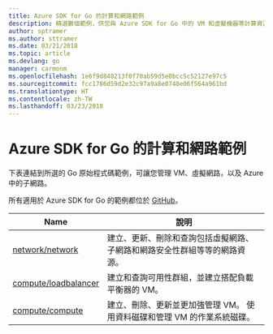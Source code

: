 ```yaml
---
title: Azure SDK for Go 的計算和網路範例
description: 精選數個範例，供您與 Azure SDK for Go 中的 VM 和虛擬機器等計算資源搭配使用。
author: sptramer
ms.author: sttramer
ms.date: 03/21/2018
ms.topic: article
ms.devlang: go
manager: carmonm
ms.openlocfilehash: 1e6f9d848213f0f70ab59d5e0bcc5c52127e97c5
ms.sourcegitcommit: fcc1786d59d2e32c97a9a8e0748e06f564a961bd
ms.translationtype: HT
ms.contentlocale: zh-TW
ms.lasthandoff: 03/23/2018
---
```

# <a name="azure-sdk-for-go-samples-for-compute-and-networking"></a>Azure SDK for Go 的計算和網路範例

下表連結到所選的 Go 原始程式碼範例，可讓您管理 VM、虛擬網路，以及 Azure 中的子網路。 

所有適用於 Azure SDK for Go 的範例都位於 [GitHub](https://github.com/Azure-Samples/azure-sdk-for-go-samples)。

| Name | 說明 |
|------|-------------|
| [network/network](https://github.com/Azure-Samples/azure-sdk-for-go-samples/blob/master/network/network.go) | 建立、更新、刪除和查詢包括虛擬網路、子網路和網路安全性群組等等的網路資源。 |
| [compute/loadbalancer](https://github.com/Azure-Samples/azure-sdk-for-go-samples/blob/master/compute/loadbalancer.go) | 建立和查詢可用性群組，並建立搭配負載平衡器的 VM。 |
| [compute/compute](https://github.com/Azure-Samples/azure-sdk-for-go-samples/blob/master/compute/compute.go) | 建立、刪除、更新並更加強管理 VM。 使用資料磁碟和管理 VM 的作業系統磁碟。 |
